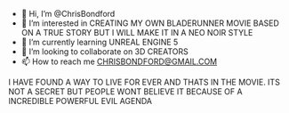 - 👋 Hi, I’m @ChrisBondford
- 👀 I’m interested in CREATING MY OWN BLADERUNNER MOVIE BASED ON A TRUE STORY BUT I WILL MAKE IT IN A NEO NOIR STYLE
- 🌱 I’m currently learning UNREAL ENGINE 5
- 💞️ I’m looking to collaborate on 3D CREATORS
- 📫 How to reach me CHRISBONDFORD@GMAIL.COM

<!---
ChrisBondford/ChrisBondford is a ✨ special ✨ repository because its `README.md` (this file) appears on your GitHub profile.
You can click the Preview link to take a look at your changes.
---> I HAVE FOUND A WAY TO LIVE FOR EVER AND THATS IN THE MOVIE. ITS NOT A SECRET BUT PEOPLE WONT BELIEVE IT BECAUSE OF A INCREDIBLE POWERFUL EVIL AGENDA
